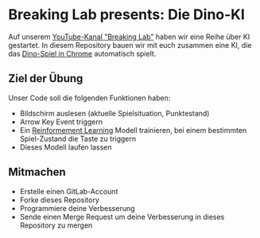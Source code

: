 # Breaking Lab presents: Die Dino-KI

Auf unserem [YouTube-Kanal "Breaking Lab"](https://www.youtube.com/channel/UCE2hJ9CYR57BYhk3TjGVG6w) haben wir eine Reihe über KI gestartet. In diesem Repository bauen wir mit euch zusammen eine KI, die das [Dino-Spiel in Chrome](https://www.giga.de/downloads/google-chrome/tipps/so-findet-man-das-dinosaurier-spiel-in-google-chrome/) automatisch spielt.

## Ziel der Übung
Unser Code soll die folgenden Funktionen haben:
* Bildschirm auslesen (aktuelle Spielsituation, Punktestand)
* Arrow Key Event triggern
* Ein [Reinformement Learning](https://de.wikipedia.org/wiki/Best%C3%A4rkendes_Lernen) Modell trainieren, bei einem bestimmten Spiel-Zustand die Taste zu triggern
* Dieses Modell laufen lassen

## Mitmachen
* Erstelle einen GitLab-Account
* Forke dieses Repository
* Programmiere deine Verbesserung
* Sende einen Merge Request um deine Verbesserung in dieses Repository zu mergen
